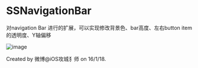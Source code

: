# SSNavigationBar
对navigation Bar 进行的扩展，可以实现修改背景色、bar高度、左右button item的透明度、Y轴偏移

![image](https://raw.githubusercontent.com/SSshareGitHub/SSNavigationBar/master/SSNavigationBar/Assets.xcassets/99999.dataset/99999.gif)

Created by 微博@iOS攻城犭师 on 16/1/18.
